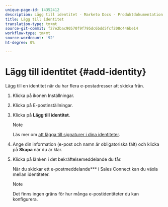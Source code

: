 ```yaml
---
unique-page-id: 14352412
description: Lägg till identitet - Marketo Docs - Produktdokumentation
title: Lägg till identitet
translation-type: tm+mt
source-git-commit: f27e2bac90570f9f795dc6bdd5fcf208c446be14
workflow-type: tm+mt
source-wordcount: '92'
ht-degree: 0%

---
```



# Lägg till identitet {#add-identity}

Lägg till en identitet när du har flera e-postadresser att skicka från.

1. Klicka på ikonen Inställningar.
1. Klicka på E-postinställningar.
1. Klicka på **Lägg till identitet**.

   >[!NOTE]
   >
   >Läs mer om [att lägga till signaturer i dina identiteter](https://docs.marketo.com/x/6BnG).

1. Ange din information (e-post och namn är obligatoriska fält) och klicka på **Skapa** när du är klar.
1. Klicka på länken i det bekräftelsemeddelande du får.

   När du skickar ett e-postmeddelande*** i Sales Connect kan du växla mellan identiteter.

   >[!NOTE]
   >
   >Det finns ingen gräns för hur många e-postidentiteter du kan konfigurera.


